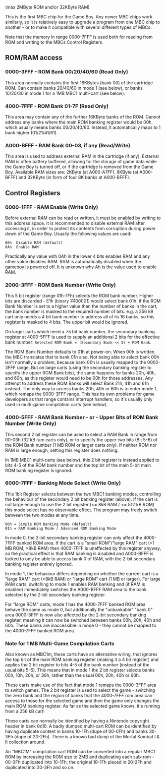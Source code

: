 (max 2MByte ROM and/or 32KByte RAM)

This is the first MBC chip for the Game Boy. Any newer MBC chips
work similarly, so it is relatively easy to upgrade a program from one
MBC chip to another - or to make it compatible with several different
types of MBCs.

Note that the memory in range 0000-7FFF is used both for reading from
ROM and writing to the MBCs Control Registers.

## ROM/RAM access

### 0000-3FFF - ROM Bank 00/20/40/60 (Read Only)

This area normally contains the first 16KBytes (bank 00) of the cartridge
ROM. Can contain banks 20/40/60 in mode 1 (see below), or banks 10/20/30
in mode 1 for a 1MB MBC1 multi-cart (see below).

### 4000-7FFF - ROM Bank 01-7F (Read Only)

This area may contain any of the further 16KByte banks of the ROM. Cannot
address any banks where the main ROM banking register would be 00h, which
usually means banks 00/20/40/60. Instead, it automatically maps to 1 bank
higher (01/21/41/61).

### A000-BFFF - RAM Bank 00-03, if any (Read/Write)

This area is used to address external RAM in the cartridge (if any).
External RAM is often battery buffered, allowing for the storage of game data while the Game Boy is turned off, or if the
cartridge is removed from the Game Boy. Available RAM sizes are: 2KByte
(at A000-A7FF), 8KByte (at A000-BFFF) and 32KByte (in form of four 8K
banks at A000-BFFF).

## Control Registers

### 0000-1FFF - RAM Enable (Write Only)

Before external RAM can be read or written, it must be enabled by
writing to this address space. It is recommended to disable external RAM
after accessing it, in order to protect its contents from corruption during
power down of the Game Boy. Usually the following values are used:

```
00h  Disable RAM (default)
0Ah  Enable RAM
```

Practically any value with 0Ah in the lower 4 bits enables RAM and any
other value disables RAM. RAM is automatically disabled when the gameboy
is powered off. It is unknown why Ah is the value used to enable RAM.

### 2000-3FFF - ROM Bank Number (Write Only)

This 5 bit register (range 01h-1Fh) selects the ROM bank number. Higher
bits are discarded - E1h (binary ~~111~~00001) would select bank 01h.
If the ROM Bank Number is set to a higher value than the number of banks
in the cart, the bank number is masked to the required number of bits.
e.g. a 256 kB cart only needs a 4 bit bank number to address all of its
16 banks, so this register is masked to 4 bits. The upper bit would be
ignored.

On larger carts which need a >5 bit bank number, the secondary banking
register at 4000-5FFF is used to supply an additional 2 bits for the
effective bank number:
`Selected ROM Bank = (Secondary Bank << 5) + ROM Bank`.

The ROM Bank Number defaults to 01h at power-on. When 00h is written,
the MBC translates that to bank 01h also. Not being able to select bank
00h isn't normally a problem, because bank 00h is usually mapped to the
0000-3FFF range. But on large carts (using the secondary banking register
to specify the upper ROM Bank bits), the same happens for banks 20h, 40h,
and 60h, as this register would need to be 00h for those addresses. Any
attempt to address these ROM Banks will select Bank 21h, 41h and 61h
instead. The only way to access banks 20h, 40h or 60h is to enter mode 1,
which remaps the 0000-3FFF range. This has its own problems for game
developers as that range contains interrupt handlers, so it's usually only
used in multi-game compilation carts (see below).

### 4000-5FFF - RAM Bank Number - or - Upper Bits of ROM Bank Number (Write Only)

This second 2 bit register can be used to select a RAM Bank in range from
00-03h (32 kB ram carts only), or to specify the upper two bits (Bit 5-6)
of the ROM Bank number (1 MB ROM or larger carts only). If neither ROM nor
RAM is large enough, setting this register does nothing.

In 1MB MBC1 multi-carts (see below), this 2 bit register is instead
applied to bits 4-5 of the ROM bank number and the top bit of the main
5-bit main ROM banking register is ignored.

### 6000-7FFF - Banking Mode Select (Write Only)

This 1bit Register selects between the two MBC1 banking modes, controlling
the behaviour of the secondary 2 bit banking register (above). If the cart
is not large enough to use the 2 bit register (<= 8kB RAM / <= 512 kB ROM)
this mode select has no observable effect. The program may freely switch
between the two modes at any time.

```
00h = Simple ROM Banking Mode (default)
01h = RAM Banking Mode / Advanced ROM Banking Mode
```

In mode 0, the 2-bit secondary banking register can only affect the
4000-7FFF banked ROM area. If the cart is a "small ROM"/"large RAM" cart
(<1 MB ROM, >8kB RAM) then 4000-7FFF is unaffected by this register anyway,
so the practical effect is that RAM banking is disabled and A000-BFFF is
locked to only be able to access bank 0 of RAM, with the 2-bit secondary
banking register entirely ignored.

In mode 1, the behaviour differs depending on whether the current cart is
a "large RAM" cart (>8kB RAM) or "large ROM" cart (1 MB or larger). For
large RAM carts, switching to mode 1 enables RAM banking and (if RAM is
enabled) immediately switches the A000-BFFF RAM area to the bank selected
by the 2-bit secondary banking register.

For "large ROM" carts, mode 1 has the 4000-7FFF banked ROM area behave the
same as mode 0, but additionally the "unbankable" "bank 0" area 0000-3FFF
is now also affected by the 2-bit secondary banking register, meaning it
can now be switched between banks 00h, 20h, 40h and 60h. These banks are
inaccessible in mode 0 - they cannot be mapped to the 4000-7FFF banked ROM
area.

### Note for 1 MB Multi-Game Compilation Carts

Also known as MBC1m, these carts have an alternative wiring, that ignores
the top bit of the main ROM banking register (making it a 4 bit register)
and applies the 2 bit register to bits 4-5 of the bank number (instead of
the usual bits 5-6). This means that in mode 1 the 2 bit register selects
banks 00h, 10h, 20h, or 30h, rather than the usual 00h, 20h, 40h or 60h.

These carts make use of the fact that mode 1 remaps the 0000-3FFF area
to switch games. The 2 bit register is used to select the game - switching
the zero bank and the region of banks that the 4000-7FFF rom area can
access to those for the selected game and then the game only changes the
main ROM banking register. As far as the selected game knows, it's running
from a 256 kB cart!

These carts can normally be identified by having a Nintendo copyright
header in bank 0x10. A badly dumped multi-cart ROM can be identified by
having duplicate content in banks 10-1Fh (dupe of 00-0Fh) and banks 30-3Fh
(dupe of 20-2Fh).
There is a known bad dump of the Mortal Kombat I & II collection around.

An "MBC1M" compilation cart ROM can be converted into a regular MBC1 ROM
by increasing the ROM size to 2MB and duplicating each sub-rom - 00-0Fh
duplicated into 10-1Fh, the original 10-1Fh placed in 20-2Fh and
duplicated into 30-3Fh and so on.
